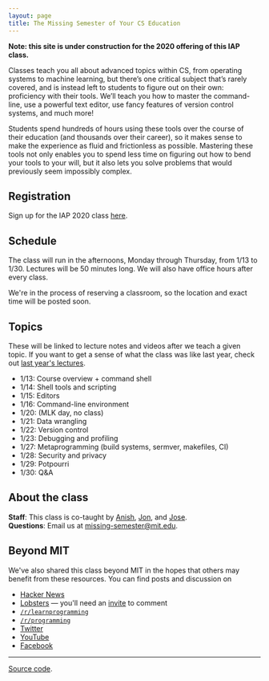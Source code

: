 ```yaml
---
layout: page
title: The Missing Semester of Your CS Education
---
```


**Note: this site is under construction for the 2020 offering of this IAP class.**

Classes teach you all about advanced topics within CS, from operating systems
to machine learning, but there’s one critical subject that’s rarely covered,
and is instead left to students to figure out on their own: proficiency with
their tools. We’ll teach you how to master the command-line, use a powerful
text editor, use fancy features of version control systems, and much more!

Students spend hundreds of hours using these tools over the course of their
education (and thousands over their career), so it makes sense to make the
experience as fluid and frictionless as possible. Mastering these tools not
only enables you to spend less time on figuring out how to bend your tools to
your will, but it also lets you solve problems that would previously seem
impossibly complex.

## Registration

Sign up for the IAP 2020 class [here](https://forms.gle/TD1KnwCSV52qexVt9).

## Schedule

The class will run in the afternoons, Monday through Thursday, from 1/13 to
1/30. Lectures will be 50 minutes long. We will also have office hours after
every class.

We're in the process of reserving a classroom, so the location and exact
time will be posted soon.

## Topics

These will be linked to lecture notes and videos after we teach a given topic.
If you want to get a sense of what the class was like last year, check out
[last year's lectures](https://hacker-tools.github.io/lectures/).

- 1/13: Course overview + command shell
- 1/14: Shell tools and scripting
- 1/15: Editors
- 1/16: Command-line environment
- 1/20: (MLK day, no class)
- 1/21: Data wrangling
- 1/22: Version control
- 1/23: Debugging and profiling
- 1/27: Metaprogramming (build systems, sermver, makefiles, CI)
- 1/28: Security and privacy
- 1/29: Potpourri
- 1/30: Q&A

## About the class

**Staff**: This class is co-taught by [Anish](https://www.anishathalye.com/), [Jon](https://thesquareplanet.com/), and [Jose](http://josejg.com/).  
**Questions**: Email us at [missing-semester@mit.edu](mailto:missing-semester@mit.edu).

## Beyond MIT

We've also shared this class beyond MIT in the hopes that others may
benefit from these resources. You can find posts and discussion on

 - [Hacker News](https://news.ycombinator.com/item?id=19078281)
 - [Lobsters](https://lobste.rs/s/h6157x/mit_hacker_tools_lecture_series_on) — you'll need an [invite](https://lobste.rs/about#invitations) to comment
 - [`/r/learnprogramming`](https://www.reddit.com/r/learnprogramming/comments/an42uu/mit_hacker_tools_a_lecture_series_on_programmer/)
 - [`/r/programming`](https://www.reddit.com/r/programming/comments/an3xki/mit_hacker_tools_a_lecture_series_on_programmer/)
 - [Twitter](https://twitter.com/Jonhoo/status/1091896192332693504)
 - [YouTube](https://www.youtube.com/playlist?list=PLyzOVJj3bHQuiujH1lpn8cA9dsyulbYRv)
 - [Facebook](https://www.facebook.com/jonhoo/posts/10161566630165387)

---

<div class="small center">
<p><a href="https://github.com/missing-semester/missing-semester">Source code</a>.</p>
</div>
